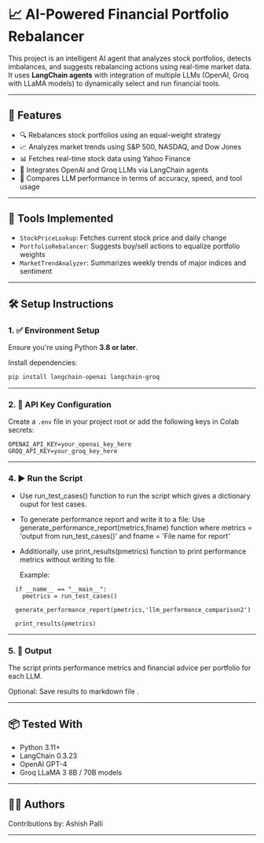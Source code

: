 
# 📈 AI-Powered Financial Portfolio Rebalancer

This project is an intelligent AI agent that analyzes stock portfolios, detects imbalances, and suggests rebalancing actions using real-time market data. It uses **LangChain agents** with integration of multiple LLMs (OpenAI, Groq with LLaMA models) to dynamically select and run financial tools.

---

## 🚀 Features

- 🔍 Rebalances stock portfolios using an equal-weight strategy
- 📈 Analyzes market trends using S&P 500, NASDAQ, and Dow Jones
- 📊 Fetches real-time stock data using Yahoo Finance
- 🤖 Integrates OpenAI and Groq LLMs via LangChain agents
- 🧠 Compares LLM performance in terms of accuracy, speed, and tool usage

---

## 🧱 Tools Implemented

- `StockPriceLookup`: Fetches current stock price and daily change
- `PortfolioRebalancer`: Suggests buy/sell actions to equalize portfolio weights
- `MarketTrendAnalyzer`: Summarizes weekly trends of major indices and sentiment

---

## 🛠️ Setup Instructions

### 1. ✅ Environment Setup

Ensure you're using Python **3.8 or later**.

Install dependencies:

```bash
pip install langchain-openai langchain-groq

```

---

### 2. 🔐 API Key Configuration

Create a `.env` file in your project root or add the following keys in Colab secrets:

```
OPENAI_API_KEY=your_openai_key_here
GROQ_API_KEY=your_groq_key_here
```

---


### 4. ▶️ Run the Script

- Use run_test_cases() function to run the script which gives a dictionary ouput for test cases.

- To generate performance report and write it to a file:
    Use generate_performance_report(metrics,fname) function 
    where metrics = 'output from run_test_cases()' and fname = 'File name for report'

- Additionally, use print_results(pmetrics) function to print performance metrics without writing to file.

  Example:

```
  if __name__ == "__main__":
    pmetrics = run_test_cases()
```

```
  generate_performance_report(pmetrics,'llm_performance_comparison2')
```
```
  print_results(pmetrics)
```

---

### 5. 📄 Output

The script prints performance metrics and financial advice per portfolio for each LLM.

Optional: Save results to markdown file .



---

## 📦 Tested With

- Python 3.11+
- LangChain 0.3.23
- OpenAI GPT-4
- Groq LLaMA 3 8B / 70B models

---

## 👨‍💻 Authors

Contributions by: Ashish Palli

---
